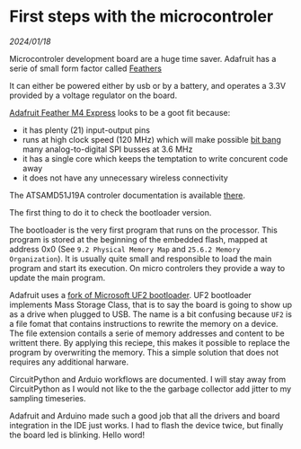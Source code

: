 # First steps with the microcontroler

*2024/01/18*

Microcontroler development board are a huge time saver. Adafruit has a serie of
small form factor called [Feathers](https://www.adafruit.com/category/946)

It can either be powered either by usb or by a battery, and operates a 3.3V
provided by a voltage regulator on the board.

[Adafruit Feather M4 Express](https://learn.adafruit.com/adafruit-feather-m4-express-atsamd51)
looks to be a goot fit because:

- it has plenty (21) input-output pins
- runs at high clock speed (120 MHz) which will make possible
  [bit bang](https://en.wikipedia.org/wiki/Bit_banging) many analog-to-digital
  SPI busses at 3.6 MHz
- it has a single core which keeps the temptation to write concurent code away
- it does not have any unnecessary wireless connectivity

The ATSAMD51J19A controler documentation is available
[there](https://ww1.microchip.com/downloads/aemDocuments/documents/MCU32/ProductDocuments/DataSheets/SAM-D5x-E5x-Family-Data-Sheet-DS60001507.pdf).

The first thing to do it to check the bootloader version.

The bootloader is the very first program that runs on the processor. This
program is stored at the beginning of the embedded flash, mapped at address 0x0
(See `9.2 Physical Memory Map` and `25.6.2 Memory Organization`). It is usually
quite small and responsible to load the main program and start its execution. On
micro controlers they provide a way to update the main program.

Adafruit uses a
[fork of Microsoft UF2 bootloader](https://github.com/adafruit/uf2-samdx1). UF2
bootloader implements Mass Storage Class, that is to say the board is going to
show up as a drive when plugged to USB. The name is a bit confusing because
`UF2` is a file fomat that contains instructions to rewrite the memory on a
device. The file extension contails a serie of memory addresses and content to
be writtent there. By applying this reciepe, this makes it possible to replace
the program by overwriting the memory. This a simple solution that does not
requires any additional harware.

CircuitPython and Arduio workflows are documented. I will stay away from
CircuitPython as I would not like to the the garbage collector add jitter to my
sampling timeseries.

Adafruit and Arduino made such a good job that all the drivers and board
integration in the IDE just works. I had to flash the device twice, but finally
the board led is blinking. Hello word!
